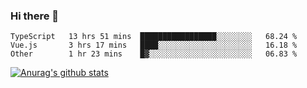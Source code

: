 ### Hi there 👋



<!--
**webB1an/webB1an** is a ✨ _special_ ✨ repository because its `README.md` (this file) appears on your GitHub profile.

Here are some ideas to get you started:

- 🔭 I’m currently working on ...
- 🌱 I’m currently learning ...
- 👯 I’m looking to collaborate on ...
- 🤔 I’m looking for help with ...
- 💬 Ask me about ...
- 📫 How to reach me: ...
- 😄 Pronouns: ...
- ⚡ Fun fact: ...
-->

<!--START_SECTION:waka-->

```text
TypeScript   13 hrs 51 mins  █████████████████░░░░░░░░   68.24 %
Vue.js       3 hrs 17 mins   ████░░░░░░░░░░░░░░░░░░░░░   16.18 %
Other        1 hr 23 mins    █▓░░░░░░░░░░░░░░░░░░░░░░░   06.83 %
```

<!--END_SECTION:waka-->


[![Anurag's github stats](https://github-readme-stats.vercel.app/api?username=webB1an&show_icons=true&theme=radical)](https://github.com/anuraghazra/github-readme-stats)

